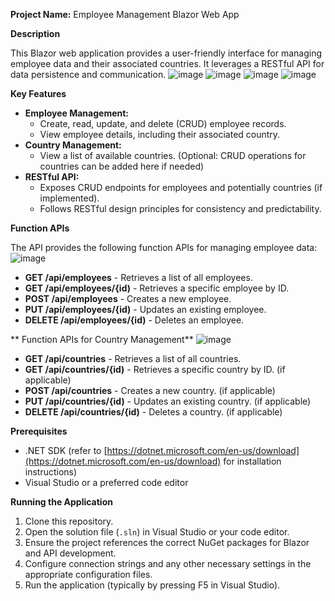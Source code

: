 
**Project Name:** Employee Management Blazor Web App

**Description**

This Blazor web application provides a user-friendly interface for managing employee data and their associated countries. It leverages a RESTful API for data persistence and communication.
![image](https://github.com/AhmedAboraya99/DotNet_Projects/assets/54743198/4eda10cb-0098-4715-844e-5ac5c4391a0b)
![image](https://github.com/AhmedAboraya99/DotNet_Projects/assets/54743198/18d933db-dc63-4cc3-a2af-4a9929221e7d)
![image](https://github.com/AhmedAboraya99/DotNet_Projects/assets/54743198/3dac9cce-1ef9-4d9f-a916-8957b7fa0b6b)
![image](https://github.com/AhmedAboraya99/DotNet_Projects/assets/54743198/20106de7-ff18-48b7-a41f-93034fecff1d)

**Key Features**

- **Employee Management:**
    - Create, read, update, and delete (CRUD) employee records.
    - View employee details, including their associated country.
- **Country Management:**
    - View a list of available countries. (Optional: CRUD operations for countries can be added here if needed)
- **RESTful API:**
    - Exposes CRUD endpoints for employees and potentially countries (if implemented).
    - Follows RESTful design principles for consistency and predictability.

**Function APIs**

The API provides the following function APIs for managing employee data:
![image](https://github.com/AhmedAboraya99/DotNet_Projects/assets/54743198/4feaf29b-5b41-4ac2-82ea-577b575f3bb8)

* **GET /api/employees** - Retrieves a list of all employees.
* **GET /api/employees/{id)** - Retrieves a specific employee by ID.
* **POST /api/employees** - Creates a new employee.
* **PUT /api/employees/{id)** - Updates an existing employee.
* **DELETE /api/employees/{id)** - Deletes an employee.

** Function APIs for Country Management**
![image](https://github.com/AhmedAboraya99/DotNet_Projects/assets/54743198/9a0c31bb-afe9-4fbf-a378-f720f0988061)

* **GET /api/countries** - Retrieves a list of all countries.
* **GET /api/countries/{id)** - Retrieves a specific country by ID. (if applicable)
* **POST /api/countries** - Creates a new country. (if applicable)
* **PUT /api/countries/{id)** - Updates an existing country. (if applicable)
* **DELETE /api/countries/{id)** - Deletes a country. (if applicable)

**Prerequisites**

- .NET SDK (refer to [https://dotnet.microsoft.com/en-us/download](https://dotnet.microsoft.com/en-us/download) for installation instructions)
- Visual Studio or a preferred code editor

**Running the Application**

1. Clone this repository.
2. Open the solution file (`.sln`) in Visual Studio or your code editor.
3. Ensure the project references the correct NuGet packages for Blazor and API development.
4. Configure connection strings and any other necessary settings in the appropriate configuration files.
5. Run the application (typically by pressing F5 in Visual Studio).
